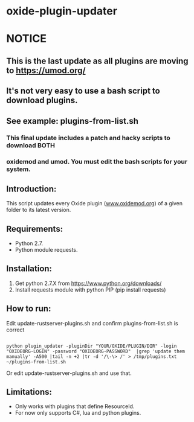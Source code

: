 # oxide-plugin-updater


# NOTICE
## This is the last update as all plugins are moving to https://umod.org/
## It's not very easy to use a bash script to download plugins.
## See example: plugins-from-list.sh

### This final update includes a patch and hacky scripts to download BOTH
### oxidemod and umod.  You must edit the bash scripts for your system.

## Introduction:

This script updates every Oxide plugin (www.oxidemod.org) of a given folder to its latest version. 

## Requirements:

* Python 2.7.
* Python module requests.

## Installation:

1. Get python 2.7.X from https://www.python.org/downloads/
2. Install requests module with python PIP (pip install requests)

## How to run:

Edit update-rustserver-plugins.sh and confirm plugins-from-list.sh is correct
```

python plugin_updater -pluginDir "YOUR/OXIDE/PLUGIN/DIR" -login "OXIDEORG-LOGIN" -password "OXIDEORG-PASSWORD"  |grep 'update them manually' -A500 |tail -n +2 |tr -d '/\-\> /' > /tmp/plugins.txt
~/plugins-from-list.sh

```

Or edit update-rustserver-plugins.sh and use that.

## Limitations:
* Only works with plugins that define ResourceId.
* For now only supports C#, lua and python plugins.
